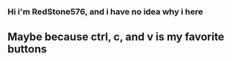 ### Hi i'm RedStone576, and i have no idea why i here

## Maybe because ctrl, c, and v is my favorite buttons

